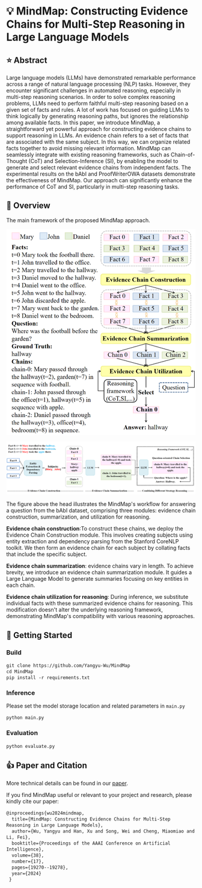 # :bulb: MindMap: Constructing Evidence Chains for Multi-Step Reasoning in Large Language Models
## :star: Abstract
Large language models (LLMs) have demonstrated remarkable performance across a range of natural language processing (NLP) tasks. 
However, they encounter significant challenges in automated reasoning, especially in multi-step reasoning scenarios.
In order to solve complex reasoning problems, LLMs need to perform faithful multi-step reasoning based on a given set of facts and rules. 
A lot of work has focused on guiding LLMs to think logically by generating reasoning paths, but ignores the relationship among available facts.
In this paper, we introduce MindMap, a straightforward yet powerful approach for constructing evidence chains to support reasoning in LLMs.
An evidence chain refers to a set of facts that are associated with the same subject.
In this way, we can organize related facts together to avoid missing relevant information. 
MindMap can seamlessly integrate with existing reasoning frameworks, such as Chain-of-Thought (CoT) and Selection-Inference (SI), by enabling the model to generate and select relevant evidence chains from independent facts. The experimental results on the bAbI and ProofWriterOWA datasets demonstrate the effectiveness of MindMap. 
Our approach can significantly enhance the performance of CoT and SI, particularly in multi-step reasoning tasks. 
## :bell: Overview
The main framework of the proposed MindMap approach.

![fig1](./img/paperpic1.png)

![fig2](./img/paperpic2.png)

The figure above the head illustrates the MindMap's workflow for answering a question from the bAbI dataset, comprising three modules: evidence chain construction, summarization, and utilization for reasoning. 

**Evidence chain construction**:To construct these chains, we deploy the Evidence Chain Construction module. This involves creating subjects using entity extraction and dependency parsing from the Stanford CoreNLP toolkit. We then form an evidence chain for each subject by collating facts that include the specific subject.

**Evidence chain summarization**: evidence chains vary in length. To achieve brevity, we introduce an evidence chain summarization module. It guides a Large Language Model to generate summaries focusing on key entities in each chain.

**Evidence chain utilization for reasoning**: During inference, we substitute individual facts with these summarized evidence chains for reasoning. This modification doesn't alter the underlying reasoning framework, demonstrating MindMap's compatibility with various reasoning approaches.
## :rocket: Getting Started
### Build
```
git clone https://github.com/Yangyu-Wu/MindMap
cd MindMap
pip install -r requirements.txt
```
### Inference
Please set the model storage location and related parameters in `main.py`
```
python main.py
```
### Evaluation
```
python evaluate.py
```

## :thumbsup: Paper and Citation
More technical details can be found in our [paper](https://ojs.aaai.org/index.php/AAAI/article/view/29896/31566).

If you find MindMap useful or relevant to your project and research, please kindly cite our paper:
```
@inproceedings{wu2024mindmap,
  title={MindMap: Constructing Evidence Chains for Multi-Step Reasoning in Large Language Models},
  author={Wu, Yangyu and Han, Xu and Song, Wei and Cheng, Miaomiao and Li, Fei},
  booktitle={Proceedings of the AAAI Conference on Artificial Intelligence},
  volume={38},
  number={17},
  pages={19270--19278},
  year={2024}
 }
```
